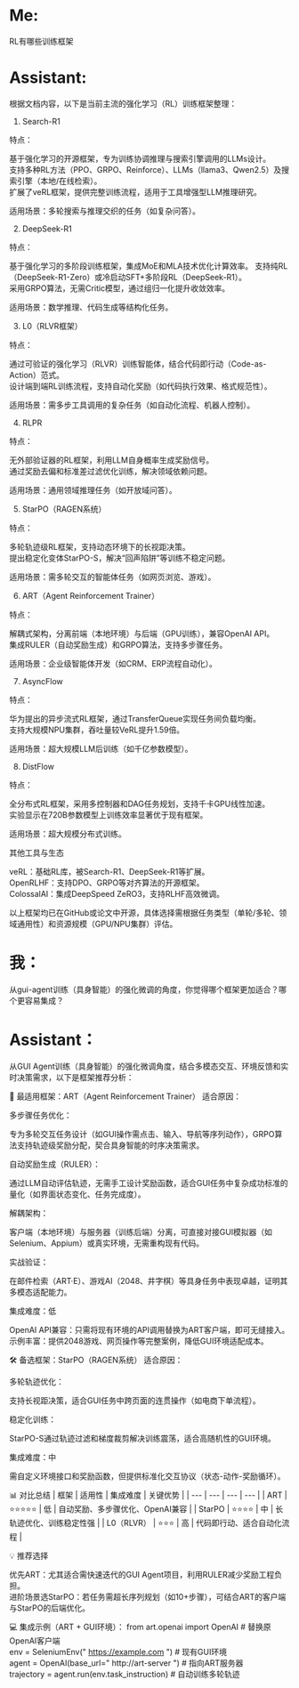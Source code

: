 # Me: 
RL有哪些训练框架

# Assistant: 
根据文档内容，以下是当前主流的强化学习（RL）训练框架整理：
1. Search-R1

特点：

基于强化学习的开源框架，专为训练协调推理与搜索引擎调用的LLMs设计。  
支持多种RL方法（PPO、GRPO、Reinforce）、LLMs（llama3、Qwen2.5）及搜索引擎（本地/在线检索）。  
扩展了veRL框架，提供完整训练流程，适用于工具增强型LLM推理研究。  


适用场景：多轮搜索与推理交织的任务（如复杂问答）。

2. DeepSeek-R1

特点：

基于强化学习的多阶段训练框架，集成MoE和MLA技术优化计算效率。
支持纯RL（DeepSeek-R1-Zero）或冷启动SFT+多阶段RL（DeepSeek-R1）。  
采用GRPO算法，无需Critic模型，通过组归一化提升收敛效率。  


适用场景：数学推理、代码生成等结构化任务。

3. L0（RLVR框架）

特点：

通过可验证的强化学习（RLVR）训练智能体，结合代码即行动（Code-as-Action）范式。  
设计端到端RL训练流程，支持自动化奖励（如代码执行效果、格式规范性）。  


适用场景：需多步工具调用的复杂任务（如自动化流程、机器人控制）。

4. RLPR

特点：

无外部验证器的RL框架，利用LLM自身概率生成奖励信号。  
通过奖励去偏和标准差过滤优化训练，解决领域依赖问题。  


适用场景：通用领域推理任务（如开放域问答）。

5. StarPO（RAGEN系统）

特点：

多轮轨迹级RL框架，支持动态环境下的长视距决策。  
提出稳定化变体StarPO-S，解决“回声陷阱”等训练不稳定问题。  


适用场景：需多轮交互的智能体任务（如网页浏览、游戏）。  

6. ART（Agent Reinforcement Trainer）

特点：

解耦式架构，分离前端（本地环境）与后端（GPU训练），兼容OpenAI API。  
集成RULER（自动奖励生成）和GRPO算法，支持多步骤任务。


适用场景：企业级智能体开发（如CRM、ERP流程自动化）。

7. AsyncFlow

特点：

华为提出的异步流式RL框架，通过TransferQueue实现任务间负载均衡。  
支持大规模NPU集群，吞吐量较VeRL提升1.59倍。  


适用场景：超大规模LLM后训练（如千亿参数模型）。

8. DistFlow

特点：

全分布式RL框架，采用多控制器和DAG任务规划，支持千卡GPU线性加速。  
实验显示在720B参数模型上训练效率显著优于现有框架。


适用场景：超大规模分布式训练。


其他工具与生态

veRL：基础RL库，被Search-R1、DeepSeek-R1等扩展。  
OpenRLHF：支持DPO、GRPO等对齐算法的开源框架。  
ColossalAI：集成DeepSpeed ZeRO3，支持RLHF高效微调。  


以上框架均已在GitHub或论文中开源，具体选择需根据任务类型（单轮/多轮、领域通用性）和资源规模（GPU/NPU集群）评估。

# 我：
从gui-agent训练（具身智能）的强化微调的角度，你觉得哪个框架更加适合？哪个更容易集成？

# Assistant：
从GUI Agent训练（具身智能）的强化微调角度，结合多模态交互、环境反馈和实时决策需求，以下是框架推荐分析：

🎯 最适用框架：ART（Agent Reinforcement Trainer）
适合原因：

多步骤任务优化：

专为多轮交互任务设计（如GUI操作需点击、输入、导航等序列动作），GRPO算法支持轨迹级奖励分配，契合具身智能的时序决策需求。


自动奖励生成（RULER）：

通过LLM自动评估轨迹，无需手工设计奖励函数，适合GUI任务中复杂成功标准的量化（如界面状态变化、任务完成度）。  


解耦架构：

客户端（本地环境）与服务器（训练后端）分离，可直接对接GUI模拟器（如Selenium、Appium）或真实环境，无需重构现有代码。


实战验证：

在邮件检索（ART·E）、游戏AI（2048、井字棋）等具身任务中表现卓越，证明其多模态适配能力。  



集成难度：低

OpenAI API兼容：只需将现有环境的API调用替换为ART客户端，即可无缝接入。  
示例丰富：提供2048游戏、网页操作等完整案例，降低GUI环境适配成本。


🛠️ 备选框架：StarPO（RAGEN系统）
适合原因：

多轮轨迹优化：

支持长视距决策，适合GUI任务中跨页面的连贯操作（如电商下单流程）。


稳定化训练：

StarPO-S通过轨迹过滤和梯度裁剪解决训练震荡，适合高随机性的GUI环境。  



集成难度：中

需自定义环境接口和奖励函数，但提供标准化交互协议（状态-动作-奖励循环）。


📊 对比总结
| 框架 | 适用性 | 集成难度 | 关键优势 |
| --- | --- | --- | --- |
| ART | ⭐⭐⭐⭐⭐ | 低 | 自动奖励、多步骤优化、OpenAI兼容 |
| StarPO | ⭐⭐⭐⭐ | 中 | 长轨迹优化、训练稳定性强 |
| L0（RLVR） | ⭐⭐⭐ | 高 | 代码即行动、适合自动化流程 |

💡 推荐选择

优先ART：尤其适合需快速迭代的GUI Agent项目，利用RULER减少奖励工程负担。  
进阶场景选StarPO：若任务需超长序列规划（如10+步骤），可结合ART的客户端与StarPO的后端优化。

💻 集成示例（ART + GUI环境）：
from art.openai import OpenAI  # 替换原OpenAI客户端  
env = SeleniumEnv(" https://example.com ")  # 现有GUI环境  
agent = OpenAI(base_url=" http://art-server ")  # 指向ART服务器  
trajectory = agent.run(env.task_instruction)  # 自动训练多轮轨迹  

